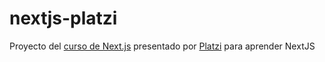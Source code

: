 # nextjs-platzi
Proyecto del [curso de Next.js](https://platzi.com/cursos/next-js/) presentado por [Platzi](https://platzi.com/) para aprender NextJS